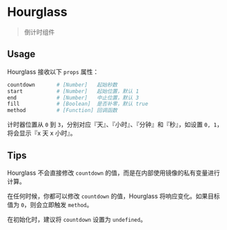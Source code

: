 # Hourglass

> 倒计时组件

## Usage

Hourglass 接收以下 `props` 属性：

```bash
countdown       # [Number]   起始秒数
start           # [Number]   起始位置，默认 1
end             # [Number]   中止位置，默认 3
fill            # [Boolean]  是否补零，默认 true
method          # [Function] 回调函数
```

计时器位置从 `0` 到 `3`，分别对应『天』、『小时』、『分钟』和『秒』，如设置 `0, 1`，将会显示『x 天 x 小时』。

## Tips

Hourglass 不会直接修改 `countdown` 的值，而是在内部使用镜像的私有变量进行计算。  

在任何时候，你都可以修改 `countdown` 的值，Hourglass 将响应变化。如果目标值为 `0`，则会立即触发 `method`。

在初始化时，建议将 `countdown` 设置为 `undefined`。
